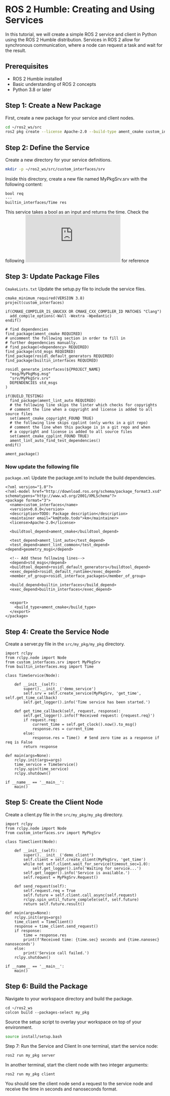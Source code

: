 # ROS 2 Humble: Creating and Using Services

In this tutorial, we will create a simple ROS 2 service and client in Python using the ROS 2 Humble distribution. Services in ROS 2 allow for synchronous communication, where a node can request a task and wait for the result.

## Prerequisites

- ROS 2 Humble installed
- Basic understanding of ROS 2 concepts
- Python 3.8 or later

## Step 1: Create a New Package

First, create a new package for your service and client nodes.

```bash
cd ~/ros2_ws/src
ros2 pkg create --license Apache-2.0 --build-type ament_cmake custom_interfaces
```

## Step 2: Define the Service

Create a new directory for your service definitions.

```bash
mkdir -p ~/ros2_ws/src/custom_interfaces/srv
```
Inside this directory, create a new file named MyPkgSrv.srv with the following content:

```
bool req
---
builtin_interfaces/Time res
```

This service takes a bool as an input and returns the time. Check the following ![link](https://docs.ros2.org/galactic/api/builtin_interfaces/msg/Time.html) for reference

## Step 3: Update Package Files
`CmakeLists.txt`
Update the setup.py file to include the service files.
```
cmake_minimum_required(VERSION 3.8)
project(custom_interfaces)

if(CMAKE_COMPILER_IS_GNUCXX OR CMAKE_CXX_COMPILER_ID MATCHES "Clang")
  add_compile_options(-Wall -Wextra -Wpedantic)
endif()

# find dependencies
find_package(ament_cmake REQUIRED)
# uncomment the following section in order to fill in
# further dependencies manually.
# find_package(<dependency> REQUIRED)
find_package(std_msgs REQUIRED)
find_package(rosidl_default_generators REQUIRED)
find_package(builtin_interfaces REQUIRED)

rosidl_generate_interfaces(${PROJECT_NAME}
  "msg/MyPkgMsg.msg"
  "srv/MyPkgSrv.srv"
  DEPENDENCIES std_msgs 
)

if(BUILD_TESTING)
  find_package(ament_lint_auto REQUIRED)
  # the following line skips the linter which checks for copyrights
  # comment the line when a copyright and license is added to all source files
  set(ament_cmake_copyright_FOUND TRUE)
  # the following line skips cpplint (only works in a git repo)
  # comment the line when this package is in a git repo and when
  # a copyright and license is added to all source files
  set(ament_cmake_cpplint_FOUND TRUE)
  ament_lint_auto_find_test_dependencies()
endif()

ament_package()

```
### Now update the following file
`package.xml`
Update the package.xml to include the build dependencies.
```
<?xml version="1.0"?>
<?xml-model href="http://download.ros.org/schema/package_format3.xsd" schematypens="http://www.w3.org/2001/XMLSchema"?>
<package format="3">
  <name>custom_interfaces</name>
  <version>0.0.0</version>
  <description>TODO: Package description</description>
  <maintainer email="km@todo.todo">km</maintainer>
  <license>Apache-2.0</license>

  <buildtool_depend>ament_cmake</buildtool_depend>

  <test_depend>ament_lint_auto</test_depend>
  <test_depend>ament_lint_common</test_depend><depend>geometry_msgs</depend>
  
  <!-- Add these following lines-->
  <depend>std_msgs</depend>
  <buildtool_depend>rosidl_default_generators</buildtool_depend>
  <exec_depend>rosidl_default_runtime</exec_depend>
  <member_of_group>rosidl_interface_packages</member_of_group>

  <build_depend>builtin_interfaces</build_depend>
  <exec_depend>builtin_interfaces</exec_depend>


  <export>
    <build_type>ament_cmake</build_type>
  </export>
</package>

```

## Step 4: Create the Service Node
Create a server.py file in the `src/my_pkg/my_pkg` directory.
```
import rclpy
from rclpy.node import Node
from custom_interfaces.srv import MyPkgSrv  
from builtin_interfaces.msg import Time

class TimeService(Node):

    def __init__(self):
        super().__init__('demo_service')
        self.srv = self.create_service(MyPkgSrv, 'get_time', self.get_time_callback)
        self.get_logger().info('Time service has been started.')

    def get_time_callback(self, request, response):
        self.get_logger().info(f'Received request: {request.req}')
        if request.req:
            current_time = self.get_clock().now().to_msg()
            response.res = current_time
        else:
            response.res = Time()  # Send zero time as a response if req is False
        return response

def main(args=None):
    rclpy.init(args=args)
    time_service = TimeService()
    rclpy.spin(time_service)
    rclpy.shutdown()

if __name__ == '__main__':
    main()

```

## Step 5: Create the Client Node
Create a client.py file in the `src/my_pkg/my_pkg` directory.
```
import rclpy
from rclpy.node import Node
from custom_interfaces.srv import MyPkgSrv  

class TimeClient(Node):

    def __init__(self):
        super().__init__('demo_client')
        self.client = self.create_client(MyPkgSrv, 'get_time')
        while not self.client.wait_for_service(timeout_sec=1.0):
            self.get_logger().info('Waiting for service...')
        self.get_logger().info('Service is available.')
        self.request = MyPkgSrv.Request()

    def send_request(self):
        self.request.req = True
        self.future = self.client.call_async(self.request)
        rclpy.spin_until_future_complete(self, self.future)
        return self.future.result()

def main(args=None):
    rclpy.init(args=args)
    time_client = TimeClient()
    response = time_client.send_request()
    if response:
        time = response.res
        print(f'Received time: {time.sec} seconds and {time.nanosec} nanoseconds')
    else:
        print('Service call failed.')
    rclpy.shutdown()

if __name__ == '__main__':
    main()
```

## Step 6: Build the Package
Navigate to your workspace directory and build the package.
```
cd ~/ros2_ws
colcon build --packages-select my_pkg
```

Source the setup script to overlay your workspace on top of your environment.

```bash
source install/setup.bash
```

Step 7: Run the Service and Client
In one terminal, start the service node:
```
ros2 run my_pkg server
```

In another terminal, start the client node with two integer arguments:

```
ros2 run my_pkg client
```
You should see the client node send a request to the service node and receive the time in seconds and nanoseconds format.

